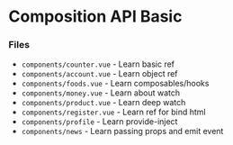 # Composition API Basic

### Files

- `components/counter.vue` - Learn basic ref
- `components/account.vue` - Learn object ref
- `components/foods.vue` - Learn composables/hooks
- `components/money.vue` - Learn about watch
- `components/product.vue` - Learn deep watch
- `components/register.vue` - Learn ref for bind html
- `components/profile` - Learn provide-inject
- `components/news` - Learn passing props and emit event
